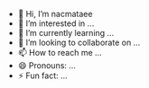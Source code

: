 - 👋 Hi, I’m nacmataee
- 👀 I’m interested in ...
- 🌱 I’m currently learning ...
- 💞️ I’m looking to collaborate on ...
- 📫 How to reach me ...
- 😄 Pronouns: ...
- ⚡ Fun fact: ...

<!---
nacmataee/nacmataee is a ✨ special ✨ repository because its `README.md` (this file) appears on your GitHub profile.
You can click the Preview link to take a look at your changes.
--->
